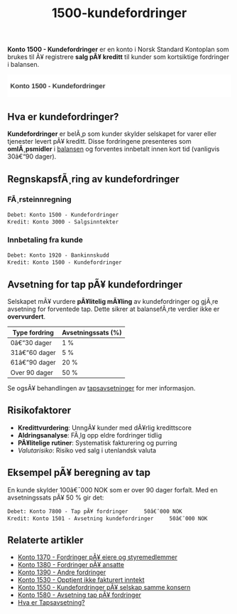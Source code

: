 ﻿---
title: "1500-kundefordringer"
meta_title: "1500-kundefordringer"
meta_description: "**Konto 1500 - Kundefordringer** er en konto i Norsk Standard Kontoplan som brukes til Ã¥ registrere **salg pÃ¥ kreditt** til kunder som kortsiktige fordringer ..."
slug: 1500-kundefordringer
type: blog
layout: pages/single
---

**Konto 1500 - Kundefordringer** er en konto i Norsk Standard Kontoplan som brukes til Ã¥ registrere **salg pÃ¥ kreditt** til kunder som kortsiktige fordringer i balansen.

![Illustrasjon av konto 1500 kundefordringer](1500-kundefordringer-image.svg)

## Hva er kundefordringer?

**Kundefordringer** er belÃ¸p som kunder skylder selskapet for varer eller tjenester levert pÃ¥ kreditt. Disse fordringene presenteres som **omlÃ¸psmidler** i [balansen](/blogs/regnskap/hva-er-balanseregnskap "Hva er Balanseregnskap?") og forventes innbetalt innen kort tid (vanligvis 30â€“90 dager).

## RegnskapsfÃ¸ring av kundefordringer

### FÃ¸rsteinnregning

```plaintext
Debet: Konto 1500 - Kundefordringer
Kredit: Konto 3000 - Salgsinntekter
```

### Innbetaling fra kunde

```plaintext
Debet: Konto 1920 - Bankinnskudd
Kredit: Konto 1500 - Kundefordringer
```

## Avsetning for tap pÃ¥ kundefordringer

Selskapet mÃ¥ vurdere **pÃ¥litelig mÃ¥ling** av kundefordringer og gjÃ¸re avsetning for forventede tap. Dette sikrer at balansefÃ¸rte verdier ikke er **overvurdert**.

| Type fordring   | Avsetningssats (%) |
|-----------------|--------------------|
| 0â€“30 dager      | 1 %                |
| 31â€“60 dager     | 5 %                |
| 61â€“90 dager     | 20 %               |
| Over 90 dager   | 50 %               |

Se ogsÃ¥ behandlingen av [tapsavsetninger](/blogs/regnskap/tap-pa-fordring "Hva er Tapsavsetning? Behandling av fordringer") for mer informasjon.

## Risikofaktorer

* **Kredittvurdering**: UnngÃ¥ kunder med dÃ¥rlig kredittscore
* **Aldringsanalyse**: FÃ¸lg opp eldre fordringer tidlig
* **PÃ¥litelige rutiner**: Systematisk fakturering og purring
* *Valutarisiko*: Risiko ved salg i utenlandsk valuta

## Eksempel pÃ¥ beregning av tap

En kunde skylder 100â€¯000 NOK som er over 90 dager forfalt. Med en avsetningssats pÃ¥ 50 % gir det:

```plaintext
Debet: Konto 7800 - Tap pÃ¥ fordringer     50â€¯000 NOK
Kredit: Konto 1501 - Avsetning kundefordringer     50â€¯000 NOK
```

## Relaterte artikler

* [Konto 1370 - Fordringer pÃ¥ eiere og styremedlemmer](/blogs/kontoplan/1370-fordringer-pa-eiere-og-styremedlemmer "Konto 1370 - Fordringer pÃ¥ eiere og styremedlemmer")
* [Konto 1380 - Fordringer pÃ¥ ansatte](/blogs/kontoplan/1380-fordringer-pa-ansatte "Konto 1380 - Fordringer pÃ¥ ansatte")
* [Konto 1390 - Andre fordringer](/blogs/kontoplan/1390-andre-fordringer "Konto 1390 - Andre fordringer")
* [Konto 1530 - Opptjent ikke fakturert inntekt](/blogs/kontoplan/1530-opptjent-ikke-fakturert-inntekt "Konto 1530 - Opptjent ikke fakturert inntekt")
* [Konto 1550 - Kundefordringer pÃ¥ selskap samme konsern](/blogs/kontoplan/1550-kundefordringer-pa-selskap-samme-konsern "Konto 1550 - Kundefordringer pÃ¥ selskap samme konsern")
* [Konto 1580 - Avsetning tap pÃ¥ fordringer](/blogs/kontoplan/1580-avsetning-tap-pa-fordringer "Konto 1580 - Avsetning tap pÃ¥ fordringer")
* [Hva er Tapsavsetning?](/blogs/regnskap/tap-pa-fordring "Hva er Tapsavsetning? Behandling av fordringer")

